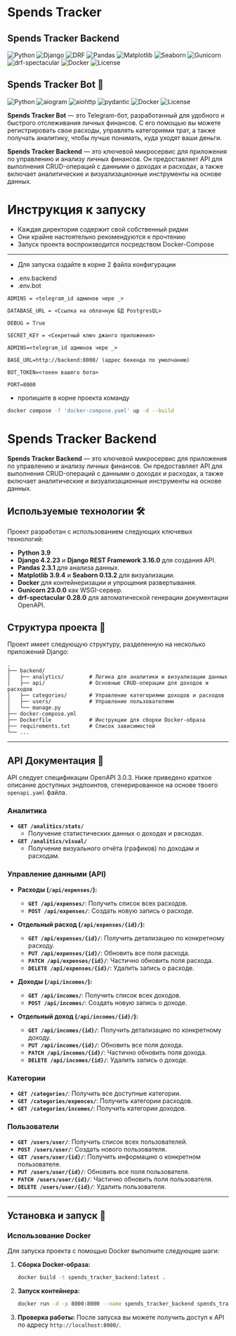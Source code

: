 # Spends Tracker


## Spends Tracker Backend

![Python](https://img.shields.io/badge/python-3.9-blue?logo=python&logoColor=white)
![Django](https://img.shields.io/badge/django-4.2.23-green?logo=django&logoColor=white)
![DRF](https://img.shields.io/badge/DRF-3.16.0-9cf?logo=django&logoColor=white)
![Pandas](https://img.shields.io/badge/pandas-2.3.1-blue?logo=pandas&logoColor=white)
![Matplotlib](https://img.shields.io/badge/matplotlib-3.9.4-orange?logo=matplotlib&logoColor=white)
![Seaborn](https://img.shields.io/badge/seaborn-0.13.2-4B0082?logo=seaborn&logoColor=white)
![Gunicorn](https://img.shields.io/badge/gunicorn-23.0.0-blue?logo=python&logoColor=white)
![drf-spectacular](https://img.shields.io/badge/drf--spectacular-0.28.0-purple?logo=django&logoColor=white)
![Docker](https://img.shields.io/badge/docker-20.10-blue?logo=docker&logoColor=white)
![License](https://img.shields.io/badge/license-MIT-blue)

## Spends Tracker Bot 🤖

![Python](https://img.shields.io/badge/python-3.9-blue?logo=python&logoColor=white)
![aiogram](https://img.shields.io/badge/aiogram-3.0-blue?logo=telegram&logoColor=white)
![aiohttp](https://img.shields.io/badge/aiohttp-3.9-blue?logo=python&logoColor=white)
![pydantic](https://img.shields.io/badge/pydantic-2.2-blue?logo=python&logoColor=white)
![Docker](https://img.shields.io/badge/docker-20.10-blue?logo=docker&logoColor=white)
![License](https://img.shields.io/badge/license-MIT-blue)


**Spends Tracker Bot** — это Telegram-бот, разработанный для удобного и быстрого отслеживания личных финансов. С его помощью вы можете регистрировать свои расходы, управлять категориями трат, а также получать аналитику, чтобы лучше понимать, куда уходят ваши деньги.

**Spends Tracker Backend** — это ключевой микросервис для приложения по управлению и анализу личных финансов. Он предоставляет API для выполнения CRUD-операций с данными о доходах и расходах, а также включает аналитические и визуализационные инструменты на основе данных.

# Инструкция к запуску

- Каждая директория содержит свой собственный ридми
- Они крайне настоятельно рекомендуются к прочтению
- Запуск проекта воспроизводится посредством Docker-Compose

---

- Для запуска оздайте в корне 2 файла конфигурации
* .env.backend
* .env.bot

``` .env.backend
ADMINS = <telegram_id админов чере _>

DATABASE_URL = <Ссылка на облачную БД PostgresQL>

DEBUG = True

SECRET_KEY = <Секретный ключ джанго приложения>
```

``` .env.bot
ADMINS=<telegram_id админов чере _>

BASE_URL=http://backend:8000/ (адрес бекенда по умолчанию)

BOT_TOKEN=<токен вашего бота>

PORT=8000
```

- пропишите в корне проекта команду 
```zsh
docker compose -f 'docker-compose.yaml' up -d --build
```

# Spends Tracker Backend

**Spends Tracker Backend** — это ключевой микросервис для приложения по управлению и анализу личных финансов. Он предоставляет API для выполнения CRUD-операций с данными о доходах и расходах, а также включает аналитические и визуализационные инструменты на основе данных.

## Используемые технологии 🛠️

Проект разработан с использованием следующих ключевых технологий:

  * **Python 3.9**
  * **Django 4.2.23** и **Django REST Framework 3.16.0** для создания API.
  * **Pandas 2.3.1** для анализа данных.
  * **Matplotlib 3.9.4** и **Seaborn 0.13.2** для визуализации.
  * **Docker** для контейнеризации и упрощения развертывания.
  * **Gunicorn 23.0.0** как WSGI-сервер.
  * **drf-spectacular 0.28.0** для автоматической генерации документации OpenAPI.

## Структура проекта 📁

Проект имеет следующую структуру, разделенную на несколько приложений Django:

```
.
├── backend/
│   ├── analytics/        # Логика для аналитики и визуализации данных
│   ├── api/              # Основные CRUD-операции для доходов и расходов
│   ├── categories/       # Управление категориями доходов и расходов
│   ├── users/            # Управление пользователями
│   └── manage.py
├── docker-compose.yml
├── Dockerfile            # Инструкции для сборки Docker-образа
├── requirements.txt      # Список зависимостей
└── ...
```

-----

## API Документация 📜

API следует спецификации OpenAPI 3.0.3. Ниже приведено краткое описание доступных эндпоинтов, сгенерированное на основе твоего `openapi.yaml` файла.

### Аналитика

  * **`GET /analitics/stats/`**
      * Получение статистических данных о доходах и расходах.
  * **`GET /analitics/visual/`**
      * Получение визуального отчёта (графиков) по доходам и расходам.

### Управление данными (API)

  * **Расходы (`/api/expenses/`):**

      * **`GET /api/expenses/`**: Получить список всех расходов.
      * **`POST /api/expenses/`**: Создать новую запись о расходе.

  * **Отдельный расход (`/api/expenses/{id}/`):**

      * **`GET /api/expenses/{id}/`**: Получить детализацию по конкретному расходу.
      * **`PUT /api/expenses/{id}/`**: Обновить все поля расхода.
      * **`PATCH /api/expenses/{id}/`**: Частично обновить поля расхода.
      * **`DELETE /api/expenses/{id}/`**: Удалить запись о расходе.

  * **Доходы (`/api/incomes/`):**

      * **`GET /api/incomes/`**: Получить список всех доходов.
      * **`POST /api/incomes/`**: Создать новую запись о доходе.

  * **Отдельный доход (`/api/incomes/{id}/`):**

      * **`GET /api/incomes/{id}/`**: Получить детализацию по конкретному доходу.
      * **`PUT /api/incomes/{id}/`**: Обновить все поля дохода.
      * **`PATCH /api/incomes/{id}/`**: Частично обновить поля дохода.
      * **`DELETE /api/incomes/{id}/`**: Удалить запись о доходе.

### Категории

  * **`GET /categories/`**: Получить все доступные категории.
  * **`GET /categories/expences/`**: Получить категории расходов.
  * **`GET /categories/incomes/`**: Получить категории доходов.

### Пользователи

  * **`GET /users/user/`**: Получить список всех пользователей.
  * **`POST /users/user/`**: Создать нового пользователя.
  * **`GET /users/user/{id}/`**: Получить информацию о конкретном пользователе.
  * **`PUT /users/user/{id}/`**: Обновить все поля пользователя.
  * **`PATCH /users/user/{id}/`**: Частично обновить поля пользователя.
  * **`DELETE /users/user/{id}/`**: Удалить пользователя.

-----

## Установка и запуск 🚀

### Использование Docker

Для запуска проекта с помощью Docker выполните следующие шаги:

1.  **Сборка Docker-образа:**

    ```bash
    docker build -t spends_tracker_backend:latest .
    ```

2.  **Запуск контейнера:**

    ```bash
    docker run -d -p 8000:8000 --name spends_tracker_backend spends_tracker_backend:latest
    ```

3.  **Проверка работы:**
    После запуска вы можете получить доступ к API по адресу `http://localhost:8000/`.
